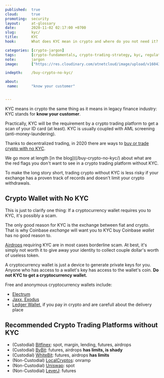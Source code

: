 ```yaml
---
published:  true
cloud:      true
promoting:  security
layout:     at-glossary
date:       2020-11-02 02:17:00 +0700
slug:       kyc/
title:      KYC
hook:       What does KYC mean in crypto and where do you not need it?

categories: [crypto-jargon]
tags:       [crypto-fundamentals, crypto-trading-strategy, kyc, regulations]
note:       jargon
image:      ["https://res.cloudinary.com/atnetcloud/image/upload/v1604300612/atnet/_glossary/pexels-mabel-amber-129571_jg4qnn.jpg"]

indepth:    /buy-crypto-no-kyc/

about:
 name:      "know your customer"


---
```



KYC means in crypto the same thing as it means in legacy finance industry: KYC stands for **know your customer**.

Practically, KYC will be the requirement by a crypto trading platform to get a scan of your ID card (at least). KYC is usually coupled with AML screening (anti-money-laundering).

Thanks to decentralized trading, in 2020 there are ways to [buy or trade crypto with no KYC](/buy-crypto-no-kyc/).

<!--more-->

We go more at length [in the blog]((/buy-crypto-no-kyc/) about what are the red flags you don't want to see in a crypto trading platform without KYC.

To make the long story short, trading crypto without KYC is less risky if your exchange has a proven track of records and doesn't limit your crypto withdrawals.

## Crypto Wallet with No KYC

This is just to clarify one thing: If a cryptocurrency wallet requires you to KYC, it's possibly a scam.

The only good reason for KYC is the exchange between fiat and crypto. That is why Coinbase _exchange_ will want you to KYC buy Coinbase _wallet_ has no good reason to.

[Airdrops](/airdrops/) requiring KYC are in most cases borderline scam. At best, it's simply not worth it to give away your identity to collect couple dollar's worth of useless token.

A cryptocurrency wallet is just a device to generate private keys for you. Anyone who has access to a wallet's key has access to the wallet's coin. **Do not KYC to get a cryptocurrency wallet.**

Free and anonymous cryptocurrency wallets include:

* [Electrum](/glossary/electrum/)
* [Jaxx, Exodus](/altcoin-wallets/#multicoin-apps)
* [Ledger Wallet](/blackfriday/#live-ledger), if you pay in crypto and are carefull about the delivery place

## Recommended Crypto Trading Platforms without KYC

* (Custodial) [Bitfinex](http://bit.ly/at-bfx-banner2020): spot, margin, lending, futures, airdrops
* (Custodial) [ByBit](http://bit.ly/at-bybit-2020-drops): futures, airdrops **has limits, is shady**
* (Custodial) [WhiteBit](https://bit.ly/3kwUh2k): futures, airdrops **has limits**
* (Non-Custodial) [LocalCryptos](http://bit.ly/localcryptos): onramp
* (Non-Custodial) [Uniswap](https://uniswap.org): spot
* (Non-Custodial) [LeverJ](/leverj/): futures
